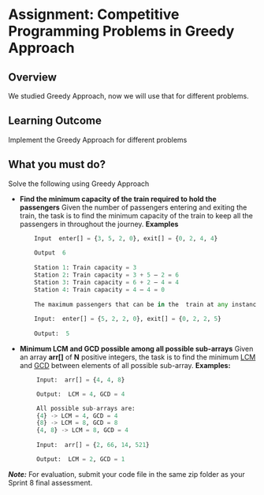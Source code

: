 # Assignment: Competitive Programming Problems in Greedy Approach
## Overview

We studied Greedy Approach, now we will use that for different problems.

## Learning Outcome

Implement the Greedy Approach for different problems

## What you must do?

Solve the following using Greedy Approach

 - **Find the minimum capacity of the train required to hold the passengers**
     Given the number of passengers entering and exiting the train, the task is to find the minimum capacity of the train to keep all the passengers in throughout the journey.	
	**Examples**
	```python	
		Input  enter[] = {3, 5, 2, 0}, exit[] = {0, 2, 4, 4}  
		
		Output  6  
		
		Station 1: Train capacity = 3  
		Station 2: Train capacity = 3 + 5 – 2 = 6  
		Station 3: Train capacity = 6 + 2 – 4 = 4  
		Station 4: Train capacity = 4 – 4 = 0  
		
		The maximum passengers that can be in the  train at any instance of time is 6.
	 
		Input:  enter[] = {5, 2, 2, 0}, exit[] = {0, 2, 2, 5}  
		
		Output:  5
	```

- **Minimum LCM and GCD possible among all possible sub-arrays**
Given an array **arr[]** of **N** positive integers, the task is to find the minimum [LCM](http://www.geeksforgeeks.org/lcm-gq/) and [GCD](http://www.geeksforgeeks.org/basic-and-extended-euclidean-algorithms/) between elements of all possible sub-array.
**Examples:**
```python
		Input:  arr[] = {4, 4, 8}  

		Output:  LCM = 4, GCD = 4  

		All possible sub-arrays are:  
		{4} -> LCM = 4, GCD = 4  
		{8} -> LCM = 8, GCD = 8  
		{4, 8} -> LCM = 8, GCD = 4
		
		Input:  arr[] = {2, 66, 14, 521}  

		Output:  LCM = 2, GCD = 1
```

***Note:*** For evaluation, submit your code file in the same zip folder as your Sprint 8 final assessment.
